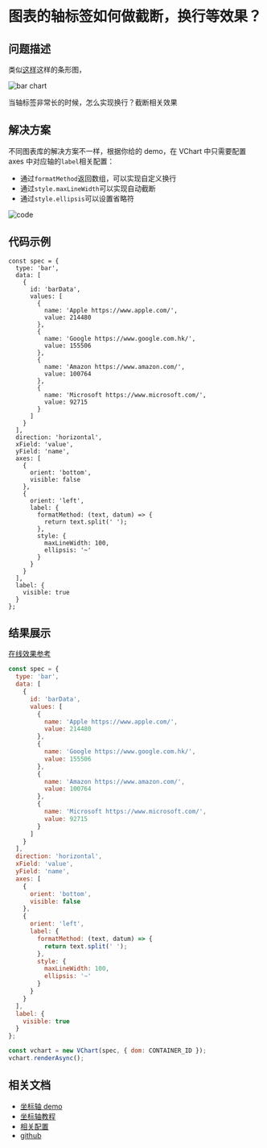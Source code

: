 # 图表的轴标签如何做截断，换行等效果？

## 问题描述

类似[这样](https://www.visactor.io/vchart/demo/bar-chart/basic-bar)这样的条形图，

![bar chart](/vchart/faq/24-0.png)

当轴标签非常长的时候，怎么实现换行？截断相关效果

## 解决方案

不同图表库的解决方案不一样，根据你给的 demo，在 VChart 中只需要配置 axes 中对应轴的`label`相关配置：

- 通过`formatMethod`返回数组，可以实现自定义换行
- 通过`style.maxLineWidth`可以实现自动截断
- 通过`style.ellipsis`可以设置省略符

![code](/vchart/faq/24-1.png)

## 代码示例

```
const spec = {
  type: 'bar',
  data: [
    {
      id: 'barData',
      values: [
        {
          name: 'Apple https://www.apple.com/',
          value: 214480
        },
        {
          name: 'Google https://www.google.com.hk/',
          value: 155506
        },
        {
          name: 'Amazon https://www.amazon.com/',
          value: 100764
        },
        {
          name: 'Microsoft https://www.microsoft.com/',
          value: 92715
        }
      ]
    }
  ],
  direction: 'horizontal',
  xField: 'value',
  yField: 'name',
  axes: [
    {
      orient: 'bottom',
      visible: false
    },
    {
      orient: 'left',
      label: {
        formatMethod: (text, datum) => {
          return text.split(' ');
        },
        style: {
          maxLineWidth: 100,
          ellipsis: '~'
        }
      }
    }
  ],
  label: {
    visible: true
  }
};
```

## 结果展示

[在线效果参考](https://codesandbox.io/s/axis-label-auto-limit-pnsvzl)

```javascript livedemo
const spec = {
  type: 'bar',
  data: [
    {
      id: 'barData',
      values: [
        {
          name: 'Apple https://www.apple.com/',
          value: 214480
        },
        {
          name: 'Google https://www.google.com.hk/',
          value: 155506
        },
        {
          name: 'Amazon https://www.amazon.com/',
          value: 100764
        },
        {
          name: 'Microsoft https://www.microsoft.com/',
          value: 92715
        }
      ]
    }
  ],
  direction: 'horizontal',
  xField: 'value',
  yField: 'name',
  axes: [
    {
      orient: 'bottom',
      visible: false
    },
    {
      orient: 'left',
      label: {
        formatMethod: (text, datum) => {
          return text.split(' ');
        },
        style: {
          maxLineWidth: 100,
          ellipsis: '~'
        }
      }
    }
  ],
  label: {
    visible: true
  }
};

const vchart = new VChart(spec, { dom: CONTAINER_ID });
vchart.renderAsync();
```

## 相关文档

- [坐标轴 demo](https://www.visactor.io/vchart/demo/axis/animation)
- [坐标轴教程](https://www.visactor.io/vchart/guide/tutorial_docs/Chart_Concepts/Axes)
- [相关配置](https://www.visactor.io/vchart/option/barChart#axes-band.label.style.ellipsis)
- [github](https://github.com/VisActor/VChart)
